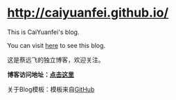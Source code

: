 # http://caiyuanfei.github.io/

This is CaiYuanfei's blog. 

You can visit [here](http://caiyuanfei.github.io/) to see this blog.

这是蔡远飞的独立博客，欢迎关注。

**博客访问地址：[点击这里](http://gaohaoyang.github.io)**

关于Blog模板：模板来自[GitHub](https://github.com/Gaohaoyang/gaohaoyang.github.io)




